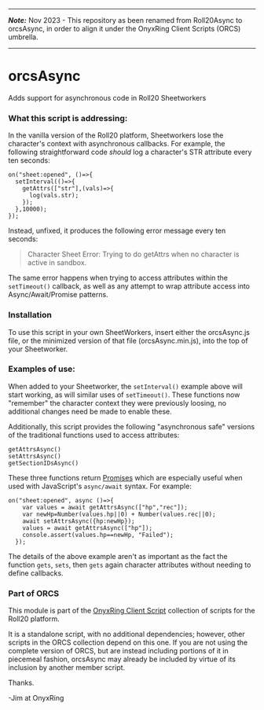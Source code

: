 ___
**_Note:_**
Nov 2023 - This repository as been renamed from Roll20Async to orcsAsync, in order to align it under the OnyxRing Client Scripts (ORCS) umbrella. 
___
# orcsAsync
Adds support for asynchronous code in Roll20 Sheetworkers

### What this script is addressing:  
In the vanilla version of the Roll20 platform, Sheetworkers lose the character's context with asynchronous callbacks.  For example, the following straightforward code *should* log a character's STR attribute every ten seconds:

```
on("sheet:opened", ()=>{
  setInterval(()=>{
    getAttrs(["str"],(vals)=>{
      log(vals.str);
    });
  },10000);
});
 ```
 
Instead, unfixed, it produces the following error message every ten seconds:

>Character Sheet Error: Trying to do getAttrs when no character is active in sandbox.

The same error happens when trying to access attributes within the `setTimeout()` callback, as well as any attempt to wrap attribute access into Async/Await/Promise patterns.

### Installation
To use this script in your own SheetWorkers, insert either the orcsAsync.js file, or the minimized version of that file (orcsAsync.min.js), into the top of your Sheetworker. 

### Examples of use:
When added to your Sheetworker, the `setInterval()` example above will start working, as will similar uses of `setTimeout()`.  These functions now "remember" the character context they were previously loosing, no additional changes need be made to enable these.

Additionally, this script provides the following "asynchronous safe" versions of the traditional functions used to access attributes:

```
getAttrsAsync()
setAttrsAsync()
getSectionIDsAsync()
```

These three functions return [Promises](https://javascript.info/async) which are especially useful when used with JavaScript's `async/await` syntax.  For example:

```
on("sheet:opened", async ()=>{
    var values = await getAttrsAsync(["hp","rec"]);
    var newHp=Number(values.hp||0) + Number(values.rec||0);
    await setAttrsAsync({hp:newHp});
    values = await getAttrsAsync(["hp"]);
    console.assert(values.hp==newHp, "Failed");
  });
```
The details of the above example aren't as important as the fact the function `gets`, `sets`, then `gets` again character attributes without needing to define callbacks.

### Part of ORCS
This module is part of the [OnyxRing Client Script](https://github.com/onyxring/ORCS-for-Roll20) collection of scripts for the Roll20 platform.

It is a standalone script, with no additional dependencies; however, other scripts in the ORCS collection depend on this one.  If you are not using the complete version of ORCS, but are instead including portions of it in piecemeal fashion, orcsAsync may already be included by virtue of its inclusion by another member script.


Thanks.

-Jim at OnyxRing
